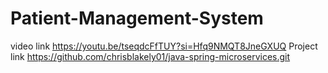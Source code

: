 # Patient-Management-System
video link https://youtu.be/tseqdcFfTUY?si=Hfq9NMQT8JneGXUQ
Project link https://github.com/chrisblakely01/java-spring-microservices.git
